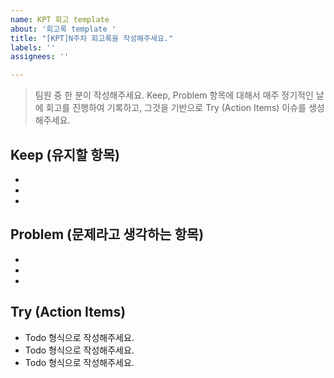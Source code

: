 ```yaml
---
name: KPT 회고 template
about: '회고록 template '
title: "[KPT]N주차 회고록을 작성해주세요."
labels: ''
assignees: ''

---
```


> 팀원 중 한 분이 작성해주세요.
> Keep, Problem 항목에 대해서 매주 정기적인 날에 회고를 진행하여 기록하고, 그것을 기반으로 Try (Action Items) 이슈를 생성해주세요.

## Keep (유지할 항목)

- 
- 
- 

## Problem (문제라고 생각하는 항목)

- 
- 
- 

## Try (Action Items)

-  Todo 형식으로 작성해주세요.
-  Todo 형식으로 작성해주세요.
-  Todo 형식으로 작성해주세요.
